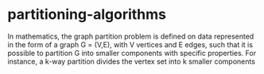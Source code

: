 # partitioning-algorithms
In mathematics, the graph partition problem is defined on data represented in the form of a graph G = (V,E), with V vertices and E edges, such that it is possible to partition G into smaller components with specific properties. For instance, a k-way partition divides the vertex set into k smaller components
